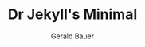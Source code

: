 ---
title: "Dr Jekyll's Minimal"
github: https://github.com/henrythemes/jekyll-minimal-theme
demo: http://henrythemes.github.io/jekyll-minimal-theme/
author: Gerald Bauer
draft: true
ssg:
  - Jekyll
cms:
  - No Cms
---